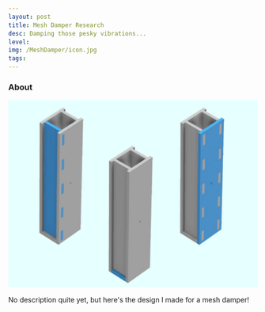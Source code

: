 ```yaml
---
layout: post
title: Mesh Damper Research
desc: Damping those pesky vibrations...
level:
img: /MeshDamper/icon.jpg
tags:
---
```


### About
<img src="/images/MeshDamper/MD1.jpeg" alt="" class="image center">

No description quite yet, but here's the design I made for a mesh damper!

<br style="clear:both;"/>



